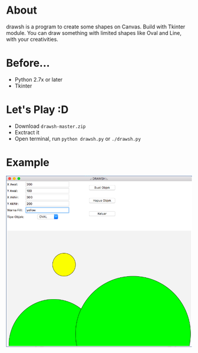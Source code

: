# About
drawsh is a program to create some shapes on Canvas. Build with Tkinter module. You can draw something with limited shapes like Oval and Line, with your creativities.

# Before...
* Python 2.7x or later
* Tkinter

# Let's Play :D
* Download ```drawsh-master.zip```
* Exctract it
* Open terminal, run ```python drawsh.py``` or ```./drawsh.py```

# Example
![Image of sc](https://github.com/HilmiZul/drawsh/blob/master/sc.png)
